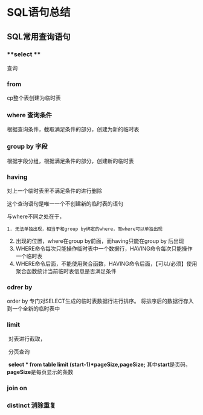 # SQL语句总结

## SQL常用查询语句

### **select **

查询

### **from** 

cp整个表创建为临时表

### **where 查询条件**

根据查询条件，截取满足条件的部分，创建为新的临时表

### **group** by 字段

根据字段分组，根据满足条件的部分，创建新的临时表

### **having**

对上一个临时表里不满足条件的进行删除

这个查询语句是唯一一个不创建新的临时表的语句

与where不同之处在于，

	1. 无法单独出现，相当于和group by绑定的where，而where可以单独出现
 2. 出现的位置，where在group by前面，而having只能在group by 后出现
 3.  WHERE命令每次只能操作临时表中一个数据行，HAVING命令每次只能操作一个临时表
 4.  WHERE命令后面，不能使用聚合函数，HAVING命令后面，【可以/必须】使用聚合函数统计当前临时表信息是否满足条件

### **odrer by**

order by 专门对SELECT生成的临时表数据行进行排序。
   将排序后的数据行存入到一个全新的临时表中

### **limit**

​	对表进行截取，

​	分页查询

​	**select \* from table limit (start-1)\*pageSize,pageSize;** 其中**start**是页码，**pageSize**是每页显示的条数

### **join on**

### **distinct  消除重复**
